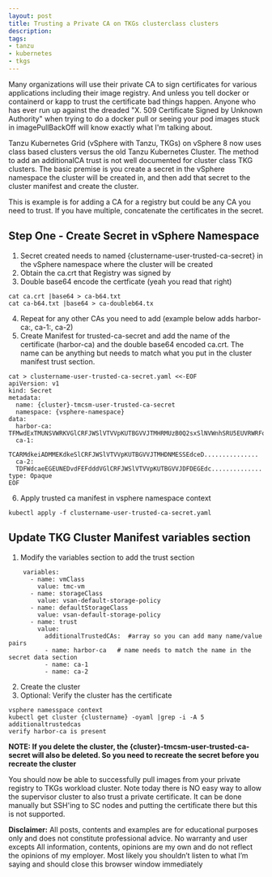 ```yaml
---
layout: post
title: Trusting a Private CA on TKGs clusterclass clusters
description:
tags:
- tanzu
- kubernetes
- tkgs
---
```


Many organizations will use their private CA to sign certificates for various applications including their image registry.  And unless you tell docker or containerd or kapp to trust the certificate bad things happen.  Anyone who has ever run up against the dreaded "X. 509 Certificate Signed by Unknown Authority" when trying to do a docker pull or seeing your pod images stuck in imagePullBackOff will know exactly what I'm talking about.

Tanzu Kubernetes Grid (vSphere with Tanzu, TKGs) on vSphere 8 now uses class based clusters versus the old Tanzu Kubernetes Cluster. The method to add an additionalCA trust is not well documented for cluster class TKG clusters.  The basic premise is you create a secret in the vSphere namespace the cluster will be created in, and then add that secret to the cluster manifest and create the cluster.

This is example is for adding a CA for a registry but could be any CA you need to trust.  If you have multiple, concatenate the certificates in the secret.

## Step One - Create Secret in vSphere Namespace

1. Secret created needs to named {clustername-user-trusted-ca-secret} in the vSphere namespace where the cluster will be created
2. Obtain the ca.crt that Registry was signed by
3. Double base64 encode the certficate (yeah you read that right)
```
cat ca.crt |base64 > ca-b64.txt
cat ca-b64.txt |base64 > ca-doubleb64.tx
```
4. Repeat for any other CAs you need to add (example below adds harbor-ca:, ca-1:, ca-2)
5. Create Manifest for trusted-ca-secret and add the name of the certificate (harbor-ca) and the double base64 encoded ca.crt.  The name can be anything but needs to match what you put in the cluster manifest trust section.
```
cat > clustername-user-trusted-ca-secret.yaml <<-EOF
apiVersion: v1
kind: Secret
metadata:
  name: {cluster}-tmcsm-user-trusted-ca-secret
  namespace: {vsphere-namespace}
data:
  harbor-ca: TFMwdExTMUNSVWRKVGlCRFJWSlVTVVpKUTBGVVJTMHRMUzB0Q2sxSlNVWnhSRU5EUVRWRFowRjNTVUpCWjBsQ1FVUkJUa0puYTNGb2EybEhPWGN3UWtGUk1FWkJSRUpzVFZGemQwTlJXVVJXVVZGSFJYZEtWbFY2UlZNS1RVSkJSMEV4VlVWRFFYZEtWRmRzZFdKdFZucGlNMUpvVFZKUmQwVm5XVVJXVVZGSVJFRjBUbUZYTlhWYVYwWjNZako0Y0dONlJWWk5RazFIUVRGVlJRcERaM2............
  ca-1:
  TCARMdkeiADMMEKdkeSlCRFJWSlVTVVpKUTBGVVJTMHDNMESSEdceD...............
  ca-2:
  TDFWdcaeEGEUNEDvdFEFdddVGlCRFJWSlVTVVpKUTBGVVJDFDEGEdc..............
type: Opaque
EOF
```
6. Apply trusted ca manifest in vsphere namespace context
```
kubectl apply -f clustername-user-trusted-ca-secret.yaml
```

## Update TKG Cluster Manifest variables section

1. Modify the variables section to add the trust section
```
    variables:
      - name: vmClass
        value: tmc-vm
      - name: storageClass
        value: vsan-default-storage-policy
      - name: defaultStorageClass
        value: vsan-default-storage-policy
      - name: trust
        value:
          additionalTrustedCAs:  #array so you can add many name/value pairs
          - name: harbor-ca   # name needs to match the name in the secret data section
          - name: ca-1
          - name: ca-2
```
2. Create the cluster
3. Optional: Verify the cluster has the certificate
```
vsphere namesspace context
kubectl get cluster {clustername} -oyaml |grep -i -A 5 additionaltrustedcas
verify harbor-ca is present
```

**NOTE:  If you delete the cluster, the {cluster}-tmcsm-user-trusted-ca-secret will also be deleted.  So you need to recreate the secret before you recreate the cluster**

You should now be able to successfully pull images from your private registry to TKGs workload cluster.  Note today there is NO easy way to allow the supervisor cluster to also trust a private certificate.  It can be done manually but SSH'ing to SC nodes and putting the certificate there but this is not supported.

**Disclaimer:** All posts, contents and examples are for educational purposes only and does not constitute professional advice. No warranty and user excepts All information, contents, opinions are my own and do not reflect the opinions of my employer. Most likely you shouldn’t listen to what I’m saying and should close this browser window immediately